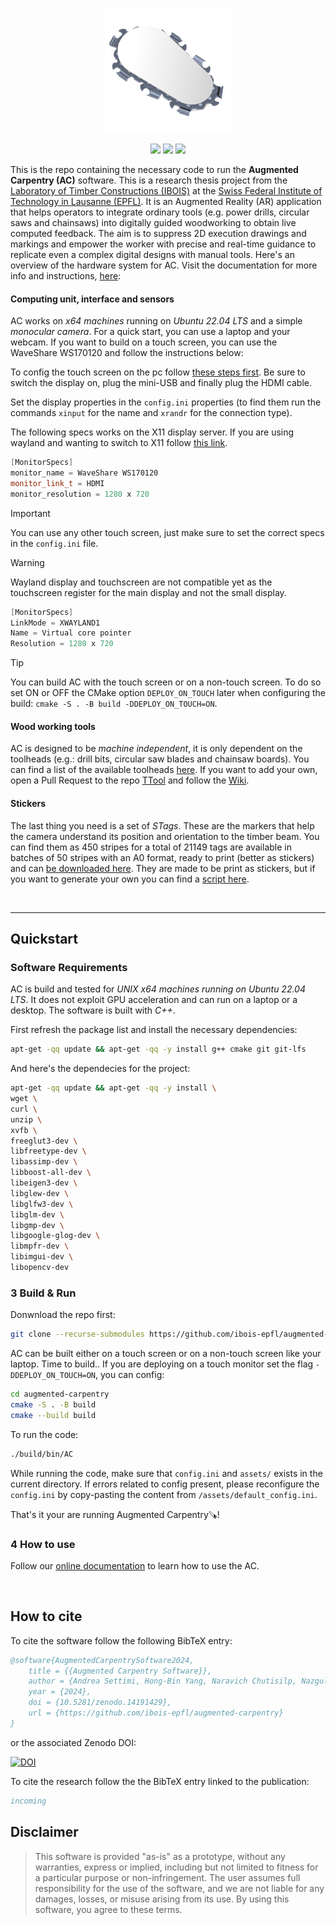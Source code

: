 
<p align="center">
    <img src="./logo.png" width="200">
</p>
<p align="center">
    <img src="https://github.com/ibois-epfl/augmented-carpentry/actions/workflows/docker-ubuntu-build.yml/badge.svg">
    <img src="https://github.com/ibois-epfl/augmented-carpentry/actions/workflows/docker-ubuntu-build-and-test.yml/badge.svg">
    <img src="https://github.com/ibois-epfl/augmented-carpentry/actions/workflows/gh-build.yml/badge.svg">
</p>


This is the repo containing the necessary code to run the **Augmented Carpentry (AC)** software. This is a research thesis project from the [Laboratory of Timber Constructions (IBOIS)](https://ibois.epfl.ch/) at the [Swiss Federal Institute of Technology in Lausanne (EPFL)](https://www.epfl.ch/). It is an Augmented Reality (AR) application that helps operators to integrate ordinary tools (e.g. power drills, circular saws and chainsaws) into digitally guided woodworking to obtain live computed feedback. The aim is to suppress 2D execution drawings and markings and empower the worker with precise and real-time guidance to replicate even a complex digital designs with manual tools.
Here's an overview of the hardware system for AC. Visit the documentation for more info and instructions, [here](https://ibois-epfl.github.io/augmented-carpentry/):

#### Computing unit, interface and sensors
AC works on *x64 machines* running on *Ubuntu 22.04 LTS* and a simple *monocular camera*. For a quick start, you can use a laptop and your webcam. If you want to build on a touch screen, you can use the WaveShare WS170120 and follow the instructions below:

To config the touch screen on the pc follow [these steps first](https://www.waveshare.com/wiki/7inch_HDMI_LCD). Be sure to switch the display on, plug the mini-USB and finally plug the HDMI cable.

Set the display properties in the `config.ini` properties (to find them run the commands `xinput`  for the name and `xrandr` for the connection type).

The following specs works on the X11 display server. If you are using wayland and wanting to switch to X11 follow [this link](https://helpdesk.psionline.com/hc/en-gb/articles/13470827149332-How-to-perform-the-switch-from-the-Wayland-display-server-to-Xorg-X11-on-Linux-Ubuntu-22-04-LTS).

```c++
[MonitorSpecs]
monitor_name = WaveShare WS170120
monitor_link_t = HDMI
monitor_resolution = 1280 x 720
```

> [!IMPORTANT]
> You can use any other touch screen, just make sure to set the correct specs in the `config.ini` file.

> [!WARNING]
> Wayland display and touchscreen are not compatible yet as the touchscreen register for the main display and not the small display.
> ```c++
> [MonitorSpecs]
> LinkMode = XWAYLAND1
> Name = Virtual core pointer
> Resolution = 1280 x 720
> ```

> [!TIP]
> You can build AC with the touch screen or on a non-touch screen. To do so set ON or OFF the CMake option `DEPLOY_ON_TOUCH` later when configuring the build: `cmake -S . -B build -DDEPLOY_ON_TOUCH=ON`.

#### Wood working tools
AC is designed to be *machine independent*, it is only dependent on the toolheads (e.g.: drill bits, circular saw blades and chainsaw boards). You can find a list of the available toolheads [here](https://zenodo.org/records/12578820). If you want to add your own, open a Pull Request to the repo [TTool](https://github.com/ibois-epfl/TTool) and follow the [Wiki](https://github.com/ibois-epfl/TTool/wiki).

#### Stickers
The last thing you need is a set of *STags*. These are the markers that help the camera understand its position and orientation to the timber beam. You can find them as 450 stripes for a total of 21149 tags are available in batches of 50 stripes with an A0 format, ready to print (better as stickers) and can [be downloaded here](https://zenodo.org/record/7738721/files/stag_stickers_ready.zip?download=1). They are made to be print as stickers, but if you want to generate your own you can find a [script here](https://github.com/ibois-epfl/TSlam/tree/main/stag_util).

</br>

---
    
## Quickstart

### Software Requirements
AC is build and tested for *UNIX x64 machines running on Ubuntu 22.04 LTS*. It does not exploit GPU acceleration and can run on a laptop or a desktop. The software is built with *C++*.

First refresh the package list and install the necessary dependencies:
```bash
apt-get -qq update && apt-get -qq -y install g++ cmake git git-lfs
```
And here's the dependecies for the project:
```bash
apt-get -qq update && apt-get -qq -y install \
wget \
curl \
unzip \
xvfb \
freeglut3-dev \
libfreetype-dev \
libassimp-dev \
libboost-all-dev \
libeigen3-dev \
libglew-dev \
libglfw3-dev \
libglm-dev \
libgmp-dev \
libgoogle-glog-dev \
libmpfr-dev \
libimgui-dev \
libopencv-dev
```

### 3 Build & Run

Donwnload the repo first:
```bash
git clone --recurse-submodules https://github.com/ibois-epfl/augmented-carpentry.git
```
AC can be built either on a touch screen or on a non-touch screen like your laptop.
Time to build.. If you are deploying on a touch monitor set the flag `-DDEPLOY_ON_TOUCH=ON`, you can config:
```bash
cd augmented-carpentry
cmake -S . -B build
cmake --build build
```
To run the code:
```bash
./build/bin/AC
```
While running the code, make sure that `config.ini` and `assets/` exists in the current directory. If errors related to config present, please reconfigure the `config.ini` by copy-pasting the content from `/assets/default_config.ini`.

That's it your are running Augmented Carpentry🪚!


### 4 How to use
Follow our [online documentation](missinglink) to learn how to use the AC.

</br>


## How to cite
To cite the software follow the following BibTeX entry:
```bibtex
@software{AugmentedCarpentrySoftware2024,
    title = {{Augmented Carpentry Software}},
    author = {Andrea Settimi, Hong-Bin Yang, Naravich Chutisilp, Nazgul Zholmagambetova, Florian Aymanns, Edward Andò and Nicolas Richart},
    year = {2024},
    doi = {10.5281/zenodo.14191429},
    url = {https://github.com/ibois-epfl/augmented-carpentry}
}
```
or the associated Zenodo DOI:

<a href="https://doi.org/10.5281/zenodo.14191429"><img src="https://zenodo.org/badge/DOI/10.5281/zenodo.14191429.svg" alt="DOI"></a>

To cite the research follow the the BibTeX entry linked to the publication:
```bibtex
incoming
```

## Disclaimer

>This software is provided "as-is" as a prototype, without any warranties, express or implied, including but not limited to fitness for a particular purpose or non-infringement. The user assumes full responsibility for the use of the software, and we are not liable for any damages, losses, or misuse arising from its use. By using this software, you agree to these terms.
